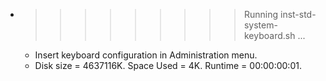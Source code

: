 * >>>>>>>>> Running inst-std-system-keyboard.sh ...
  * Insert keyboard configuration in Administration menu.
  * Disk size = 4637116K. Space Used = 4K. Runtime = 00:00:00:01.
